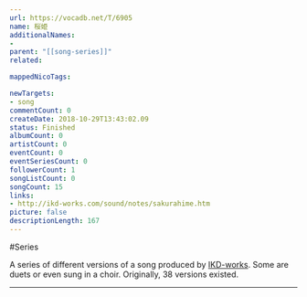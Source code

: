```yaml
---
url: https://vocadb.net/T/6905
name: 桜姫
additionalNames: 
- 
parent: "[[song-series]]"
related:

mappedNicoTags:

newTargets:
- song
commentCount: 0
createDate: 2018-10-29T13:43:02.09
status: Finished
albumCount: 0
artistCount: 0
eventCount: 0
eventSeriesCount: 0
followerCount: 1
songListCount: 0
songCount: 15
links: 
- http://ikd-works.com/sound/notes/sakurahime.htm
picture: false
descriptionLength: 167
---
```


#Series

A series of different versions of a song produced by [IKD-works](https://vocadb.net/Ar/68829). Some are duets or even sung in a choir.
Originally, 38 versions existed.

---

